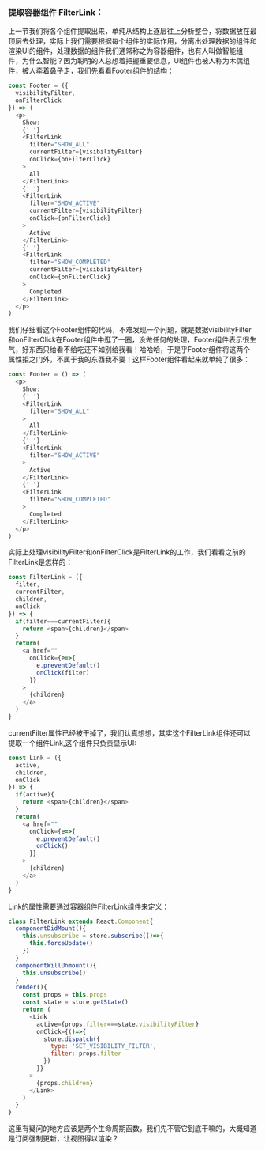 ### 提取容器组件 FilterLink：
上一节我们将各个组件提取出来，单纯从结构上逐层往上分析整合，将数据放在最顶层去处理，实际上我们需要根据每个组件的实际作用，分离出处理数据的组件和渲染UI的组件，处理数据的组件我们通常称之为容器组件，也有人叫做智能组件，为什么智能？因为聪明的人总想着把握重要信息，UI组件也被人称为木偶组件，被人牵着鼻子走，我们先看看Footer组件的结构：
```js
const Footer = ({
  visibilityFilter,
  onFilterClick
}) => (
  <p>
    Show:
    {' '}
    <FilterLink 
      filter="SHOW_ALL"
      currentFilter={visibilityFilter}
      onClick={onFilterClick}
    >
      All
    </FilterLink>
    {' '}
    <FilterLink 
      filter="SHOW_ACTIVE"
      currentFilter={visibilityFilter}
      onClick={onFilterClick}
    >
      Active
    </FilterLink>
    {' '}
    <FilterLink 
      filter="SHOW_COMPLETED"
      currentFilter={visibilityFilter}
      onClick={onFilterClick}
    >
      Completed
    </FilterLink>
  </p>
)
```
我们仔细看这个Footer组件的代码，不难发现一个问题，就是数据visibilityFilter和onFilterClick在Footer组件中逛了一圈，没做任何的处理，Footer组件表示很生气，好东西只给看不给吃还不如别给我看！哈哈哈，于是乎Footer组件将这两个属性拒之门外，不属于我的东西我不要！这样Footer组件看起来就单纯了很多：
```js
const Footer = () => (
  <p>
    Show:
    {' '}
    <FilterLink 
      filter="SHOW_ALL"
    >
      All
    </FilterLink>
    {' '}
    <FilterLink 
      filter="SHOW_ACTIVE"
    >
      Active
    </FilterLink>
    {' '}
    <FilterLink 
      filter="SHOW_COMPLETED"
    >
      Completed
    </FilterLink>
  </p>
)
```
实际上处理visibilityFilter和onFilterClick是FilterLink的工作，我们看看之前的FilterLink是怎样的：
```js
const FilterLink = ({
  filter,
  currentFilter,
  children,
  onClick
}) => {
  if(filter===currentFilter){
    return <span>{children}</span>
  }
  return(
    <a href="" 
      onClick={e=>{
        e.preventDefault()
        onClick(filter)
      }}
    >
      {children}
    </a>
  )
}
```
currentFilter属性已经被干掉了，我们认真想想，其实这个FilterLink组件还可以提取一个组件Link,这个组件只负责显示UI:
```js
const Link = ({
  active,  
  children,
  onClick
}) => {
  if(active){
    return <span>{children}</span>
  }
  return(
    <a href="" 
      onClick={e=>{
        e.preventDefault()
        onClick()
      }}
    >
      {children}
    </a>
  )
}
```
Link的属性需要通过容器组件FilterLink组件来定义：
```js
class FilterLink extends React.Component{
  componentDidMount(){
    this.unsubscribe = store.subscribe(()=>{
      this.forceUpdate()
    })
  }
  componentWillUnmount(){
    this.unsubscribe()
  }
  render(){
    const props = this.props
    const state = store.getState()
    return (
      <Link
        active={props.filter===state.visibilityFilter}
        onClick={()=>{
          store.dispatch({
            type: 'SET_VISIBILITY_FILTER',
            filter: props.filter
          })
        }}
      >
        {props.children}
      </Link>
    )
  }
}
```
这里有疑问的地方应该是两个生命周期函数，我们先不管它到底干嘛的，大概知道是订阅强制更新，让视图得以渲染？